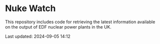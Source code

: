 # Nuke Watch

This repository includes code for retrieving the latest information available on the output of EDF nuclear power plants in the UK.

Last updated: 2024-09-05 14:12
